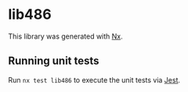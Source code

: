 # lib486

This library was generated with [Nx](https://nx.dev).

## Running unit tests

Run `nx test lib486` to execute the unit tests via [Jest](https://jestjs.io).

